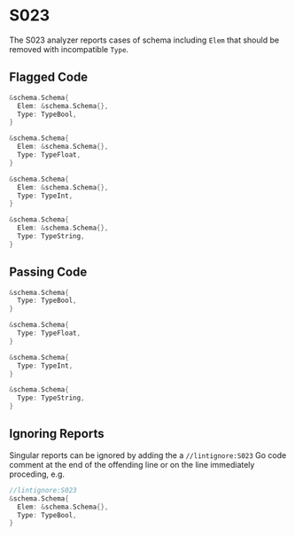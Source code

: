# S023

The S023 analyzer reports cases of schema including `Elem` that should
be removed with incompatible `Type`.

## Flagged Code

```go
&schema.Schema{
  Elem: &schema.Schema{},
  Type: TypeBool,
}

&schema.Schema{
  Elem: &schema.Schema{},
  Type: TypeFloat,
}

&schema.Schema{
  Elem: &schema.Schema{},
  Type: TypeInt,
}

&schema.Schema{
  Elem: &schema.Schema{},
  Type: TypeString,
}
```

## Passing Code

```go
&schema.Schema{
  Type: TypeBool,
}

&schema.Schema{
  Type: TypeFloat,
}

&schema.Schema{
  Type: TypeInt,
}

&schema.Schema{
  Type: TypeString,
}
```

## Ignoring Reports

Singular reports can be ignored by adding the a `//lintignore:S023` Go code comment at the end of the offending line or on the line immediately proceding, e.g.

```go
//lintignore:S023
&schema.Schema{
  Elem: &schema.Schema{},
  Type: TypeBool,
}
```
